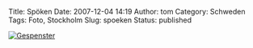 Title: Spöken
Date: 2007-12-04 14:19
Author: tom
Category: Schweden
Tags: Foto, Stockholm
Slug: spoeken
Status: published

[![Gespenster](/pic/spoken1_s.jpg "Gespenster")](/pic/spoken1_l.jpg)

